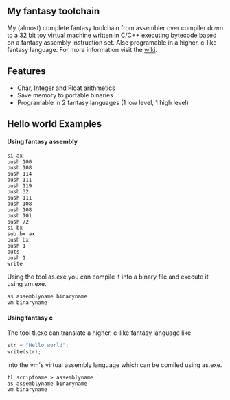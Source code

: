 ## My fantasy toolchain

My (almost) complete fantasy toolchain from assembler over compiler down to a 32 bit toy virtual machine written in C/C++ executing bytecode based on a fantasy assembly instruction set. Also programable in a higher, c-like fantasy language. For more information visit the [wiki](https://github.com/zarat/vm/wiki).

## Features
* Char, Integer and Float arithmetics
* Save memory to portable binaries
* Programable in 2 fantasy languages (1 low level, 1 high level)

## Hello world Examples

#### Using fantasy assembly

```Assembly
si ax
push 100
push 108
push 114
push 111
push 119
push 32
push 111
push 108
push 108
push 101
push 72
si bx
sub bx ax
push bx
push 1
puts
push 1
write
```

Using the tool as.exe you can compile it into a binary file and execute it using vm.exe.

```
as assemblyname binaryname
vm binaryname
```

#### Using fantasy c

The tool tl.exe can translate a higher, c-like fantasy language like

```C
str = "Hello world";
write(str);
```

into the vm's virtual assembly language which can be comiled using as.exe.

```
tl scriptname > assemblyname
as assemblyname binaryname
vm binaryname
```
